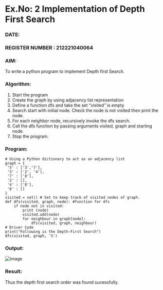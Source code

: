 # Ex.No: 2  Implementation of Depth First Search
### DATE:                                                                  
### REGISTER NUMBER : 212221040064
### AIM: 
To write a python program to implement Depth first Search. 
### Algorithm:
1. Start the program
2. Create the graph by using adjacency list representation
3. Define a function dfs and take the set “visited” is empty 
4. Search start with initial node. Check the node is not visited then print the node.
5. For each neighbor node, recursively invoke the dfs search.
6. Call the dfs function by passing arguments visited, graph and starting node.
7. Stop the program.
### Program:
```
# Using a Python dictionary to act as an adjacency list 
graph = { 
 '5' : ['3','7'], 
 '3' : ['2', '4'], 
 '7' : ['8'], 
 '2' : [], 
 '4' : ['8'], 
 '8' : [] 
} 
visited = set() # Set to keep track of visited nodes of graph. 
def dfs(visited, graph, node): #function for dfs 
    if node not in visited: 
        print (node) 
        visited.add(node) 
        for neighbour in graph[node]: 
            dfs(visited, graph, neighbour) 
# Driver Code 
print("Following is the Depth-First Search") 
dfs(visited, graph, '5') 
```
### Output:
![image](https://github.com/Siddarthan999/AI_Lab_2023-24/assets/91734840/d05d86be-77f9-4859-a821-415931dd3803)

### Result:
Thus the depth first search order was found sucessfully.
